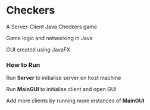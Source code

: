 # Checkers

A Server-Client Java Checkers game

Game logic and networking in Java

GUI created using JavaFX

### How to Run

Run **Server** to initialise server on host machine

Run **MainGUI** to initialise client and open GUI

Add more clients by running more instances of **MainGUI**
